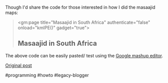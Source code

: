 <!--
date: '2008-10-24'
published: true
slug: 2008-10-source-code-for-masaajid-map
time_to_read: 5
title: Source Code for masaajid map...
-->

Though I'd share the code for those interested in how I did the masaajid maps:  
> <gm:page title="Masaajid in South Africa" authenticate="false" onload="kmlPE()" gadget="true">  
> <!--  
> The mashup application demonstrates taking a Google Earth KML file and mapping it on a Google Map.  
> @author: GME Team & Valery Hronusov  
> -->  
> <h2>Masaajid in South Africa</h2>  
> <!-- Map definition -->  
> <gm:map id="map" height="600px" width="800px"  
> lat="-28.7500" lng="24.7700" zoom="5" maptypes="true"/>  
> <script>  
> function kmlPE()  
> {  
> var myMap = google.mashups.getObjectById('map').getMap();  
> var geoXml = new GGeoXml("http://yusufk.googlepages.com/masjids.kml");  
> myMap.setMapType(myMap.getMapTypes()[0]);  
> myMap.addOverlay(geoXml);  
> myMap.enableDoubleClickZoom();  
> }  
> </script>  
> </gm:page>

  
The above code can be easily pasted/ test using the [Google mashup editor](http://code.google.com/support/mashupeditorsignup).

[Original post](https://ysfk.blogspot.com/2008/10/source-code-for-masaajid-map.html)

#programming #howto #legacy-blogger 
